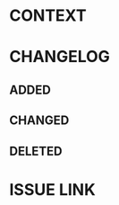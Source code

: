 # CONTEXT
<!-- A brief description of the reason for these changes. -->

# CHANGELOG
<!-- A brief description of the changes in this PR using the sections below -->
## ADDED
## CHANGED
## DELETED
# ISSUE LINK 
